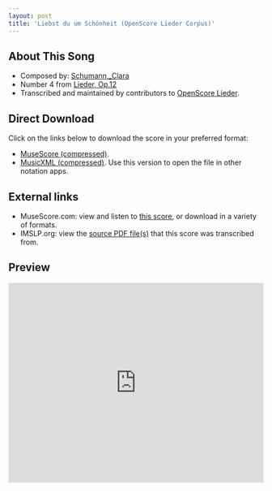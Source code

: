 ```yaml
---
layout: post
title: 'Liebst du um Schönheit (OpenScore Lieder Corpus)'
---
```


## About This Song

- Composed by: [Schumann,_Clara](https://fourscoreandmore.org/openscore/lieder/Schumann,_Clara)
- Number 4 from [Lieder, Op.12](https://fourscoreandmore.org/openscore/lieder/Schumann,_Clara/Lieder,_Op.12)
- Transcribed and maintained by contributors to [OpenScore Lieder].

[OpenScore Lieder]: https://musescore.com/openscore-lieder-corpus

## Direct Download

Click on the links below to download the score in your preferred format:
- [MuseScore (compressed)](https://github.com/openscore/lieder/blob/main/scores/Schumann,_Clara/Lieder,_Op.12/04_Liebst_du_um_Schönheit/lc5000397.mscz?raw=true).
- [MusicXML (compressed)](https://github.com/openscore/lieder/blob/main/scores/Schumann,_Clara/Lieder,_Op.12/04_Liebst_du_um_Schönheit/lc5000397.mxl?raw=true). Use this version to open the file in other notation apps.

## External links

- MuseScore.com: view and listen to [this score][MuseScore], or download in a variety of formats.
- IMSLP.org: view the [source PDF file(s)][IMSLP] that this score was transcribed from.

[MuseScore]: https://musescore.com/score/5000397
[IMSLP]: https://imslp.org/wiki/Special:ReverseLookup/454110

## Preview

<iframe width="100%" height="394" src="https://musescore.com/openscore-lieder-corpus/scores/5000397/embed" frameborder="0" allowfullscreen allow="autoplay; fullscreen"></iframe>
